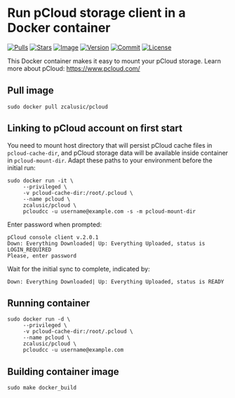 # Run pCloud storage client in a Docker container

[![Pulls](https://img.shields.io/docker/pulls/zcalusic/pcloud.svg)](https://hub.docker.com/r/zcalusic/pcloud/)
[![Stars](https://img.shields.io/docker/stars/zcalusic/pcloud.svg)](https://hub.docker.com/r/zcalusic/pcloud/)
[![Image](https://images.microbadger.com/badges/image/zcalusic/pcloud.svg)](https://microbadger.com/images/zcalusic/pcloud/)
[![Version](https://images.microbadger.com/badges/version/zcalusic/pcloud.svg)](https://microbadger.com/images/zcalusic/pcloud/)
[![Commit](https://images.microbadger.com/badges/commit/zcalusic/pcloud.svg)](https://microbadger.com/images/zcalusic/pcloud/)
[![License](https://images.microbadger.com/badges/license/zcalusic/pcloud.svg)](https://microbadger.com/images/zcalusic/pcloud/)

This Docker container makes it easy to mount your pCloud storage.  Learn more about pCloud: <https://www.pcloud.com/>

## Pull image

```
sudo docker pull zcalusic/pcloud
```

## Linking to pCloud account on first start

You need to mount host directory that will persist pCloud cache files in `pcloud-cache-dir`, and pCloud storage data will be available inside container in `pcloud-mount-dir`.  Adapt these paths to your environment before the initial run:

```
sudo docker run -it \
     --privileged \
     -v pcloud-cache-dir:/root/.pcloud \
     --name pcloud \
     zcalusic/pcloud \
     pcloudcc -u username@example.com -s -m pcloud-mount-dir
```

Enter password when prompted:

```
pCloud console client v.2.0.1
Down: Everything Downloaded| Up: Everything Uploaded, status is LOGIN_REQUIRED
Please, enter password
```

Wait for the initial sync to complete, indicated by:

```
Down: Everything Downloaded| Up: Everything Uploaded, status is READY
```

## Running container

```
sudo docker run -d \
     --privileged \
     -v pcloud-cache-dir:/root/.pcloud \
     --name pcloud \
     zcalusic/pcloud \
     pcloudcc -u username@example.com
```


## Building container image

```
sudo make docker_build
```
